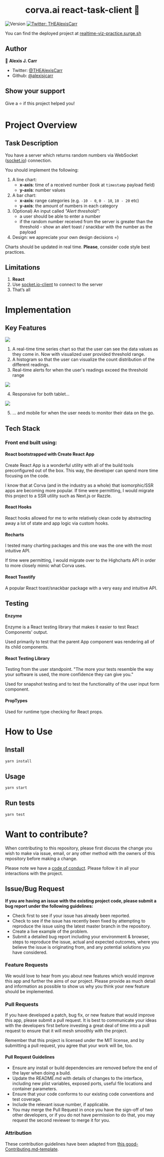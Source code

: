 <h1 align="center">corva.ai react-task-client 👋</h1>
<p>
  <img alt="Version" src="https://img.shields.io/badge/version-0.1.0-blue.svg?cacheSeconds=2592000" />
  <a href="https://twitter.com/THEAlexisCarr">
    <img alt="Twitter: THEAlexisCarr" src="https://img.shields.io/twitter/follow/THEAlexisCarr.svg?style=social" target="_blank" />
  </a>
</p>

You can find the deployed project at [realtime-viz-practice.surge.sh](http://realtime-viz-practice.surge.sh)

## Author

👤 **Alexis J. Carr**

- Twitter: [@THEAlexisCarr](https://twitter.com/THEAlexisCarr)
- Github: [@alexisjcarr](https://github.com/alexisjcarr)

## Show your support

Give a ⭐️ if this project helped you!

# Project Overview

## Task Description

You have a server which returns random numbers via WebSocket ([socket.io](https://socket.io)) connection.

You should implement the following:

1. A line chart:
   - **x-axis**: time of a received number (look at `timestamp` payload field)
   - **y-axis**: number values
2. A bar chart:
   - **x-axis**: range categories (e.g. `-10 - 0`, `0 - 10`, `10 - 20` etc)
   - **y-axis**: the amount of numbers in each category
3. (Optional) An input called _"Alert threshold"_:
   - a user should be able to enter a number
   - if the random number received from the server is greater than the threshold - show an alert toast / snackbar with the number as the payload
4. Design: we appreciate your own design decisions =)

Charts should be updated in real time. **Please**, consider code style best practices.

## Limitations

1. **React**
2. Use [socket.io-client](https://socket.io/docs/client-api) to connect to the server
3. That’s all

# Implementation

## Key Features

![](demo.gif)

1. A real-time time series chart so that the user can see the data values as they come in. Now with visualized user provided threshold range.
2. A histogram so that the user can visualize the count distribution of the different readings.
3. Real-time alerts for when the user's readings exceed the threshold range

![](ipad.png)

4. Responsive for both tablet...

![](iphone.png)

5.  ... and mobile for when the user needs to monitor their data on the go.

## Tech Stack

### Front end built using:

#### React bootstrapped with Create React App

Create React App is a wonderful utility with all of the build tools preconfigured out of the box. This way, the developer can spend more time focusing on the code.

I know that at Corva (and in the industry as a whole) that isomorphic/SSR apps are becoming more popular. If time were permitting, I would migrate this project to a SSR utility such as Next.js or Razzle.

#### React Hooks

React hooks allowed for me to write relatively clean code by abstracting away a lot of state and app logic via custom hooks.

#### Recharts

I tested many charting packages and this one was the one with the most intuitive API.

If time were permitting, I would migrate over to the Highcharts API in order to more closely mimic what Corva uses.

#### React Toastify

A popular React toast/snackbar package with a very easy and intuitive API.

## Testing

#### Enzyme

Enzyme is a React testing library that makes it easier to test React Components' output.

Used primarily to test that the parent App component was rendering all of its child components.

#### React Testing Library

Testing from the user standpoint. "The more your tests resemble the way your software is used, the more confidence they can give you."

Used for snapshot testing and to test the functionality of the user input form component.

#### PropTypes

Used for runtime type checking for React props.

# How to Use

## Install

```sh
yarn install
```

## Usage

```sh
yarn start
```

## Run tests

```sh
yarn test
```

# Want to contribute?

When contributing to this repository, please first discuss the change you wish to make via issue, email, or any other method with the owners of this repository before making a change.

Please note we have a [code of conduct](./CODE_OF_CONDUCT.md). Please follow it in all your interactions with the project.

## Issue/Bug Request

**If you are having an issue with the existing project code, please submit a bug report under the following guidelines:**

- Check first to see if your issue has already been reported.
- Check to see if the issue has recently been fixed by attempting to reproduce the issue using the latest master branch in the repository.
- Create a live example of the problem.
- Submit a detailed bug report including your environment & browser, steps to reproduce the issue, actual and expected outcomes, where you believe the issue is originating from, and any potential solutions you have considered.

### Feature Requests

We would love to hear from you about new features which would improve this app and further the aims of our project. Please provide as much detail and information as possible to show us why you think your new feature should be implemented.

### Pull Requests

If you have developed a patch, bug fix, or new feature that would improve this app, please submit a pull request. It is best to communicate your ideas with the developers first before investing a great deal of time into a pull request to ensure that it will mesh smoothly with the project.

Remember that this project is licensed under the MIT license, and by submitting a pull request, you agree that your work will be, too.

#### Pull Request Guidelines

- Ensure any install or build dependencies are removed before the end of the layer when doing a build.
- Update the README.md with details of changes to the interface, including new plist variables, exposed ports, useful file locations and container parameters.
- Ensure that your code conforms to our existing code conventions and test coverage.
- Include the relevant issue number, if applicable.
- You may merge the Pull Request in once you have the sign-off of two other developers, or if you do not have permission to do that, you may request the second reviewer to merge it for you.

### Attribution

These contribution guidelines have been adapted from [this good-Contributing.md-template](https://gist.github.com/PurpleBooth/b24679402957c63ec426).
